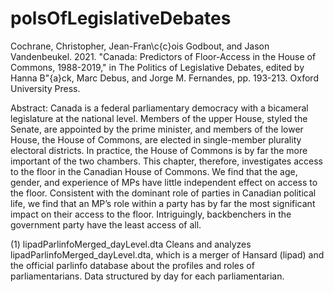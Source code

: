 # polsOfLegislativeDebates
Cochrane, Christopher, Jean-Fran\c{c}ois Godbout, and Jason Vandenbeukel. 2021. "Canada: Predictors of Floor-Access in the House of Commons, 1988-2019," in The Politics of Legislative Debates, edited by Hanna B\"{a}ck, Marc Debus, and Jorge M. Fernandes, pp. 193-213. Oxford University Press.

Abstract:
Canada is a federal parliamentary democracy with a bicameral legislature at the national level. Members of the upper House, styled the Senate, are appointed by the prime minister, and members of the lower House, the House of Commons, are elected in single-member plurality electoral districts. In practice, the House of Commons is by far the more important of the two chambers. This chapter, therefore, investigates access to the floor in the Canadian House of Commons. We find that the age, gender, and experience of MPs have little independent effect on access to the floor. Consistent with the dominant role of parties in Canadian political life, we find that an MP’s role within a party has by far the most significant impact on their access to the floor. Intriguingly, backbenchers in the government party have the least access of all.

(1) lipadParlinfoMerged_dayLevel.dta
    Cleans and analyzes lipadParlinfoMerged_dayLevel.dta, which is a merger of Hansard (lipad) and the official parlinfo database about the profiles and roles of parliamentarians. Data structured by day for each parliamentarian.
